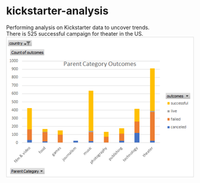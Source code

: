 # kickstarter-analysis
Performing analysis on Kickstarter data to uncover trends.<br />There is 525 successful campaign for theater in the US.
![parent_category_outcomes](Images/Projet1/parent_category_outcomes.png)

